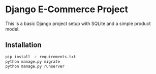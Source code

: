 
# Django E-Commerce Project

This is a basic Django project setup with SQLite and a simple product model.

## Installation
```bash
pip install -r requirements.txt
python manage.py migrate
python manage.py runserver
```
